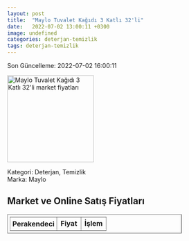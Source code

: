 ```yaml
---
layout: post
title:  "Maylo Tuvalet Kağıdı 3 Katlı 32'li"
date:   2022-07-02 13:00:11 +0300
image: undefined
categories: deterjan-temizlik
tags: deterjan-temizlik
---
```


Son Güncelleme: 2022-07-02 16:00:11

<img src="undefined" width="200" alt="Maylo Tuvalet Kağıdı 3 Katlı 32'li market fiyatları" />

Kategori: Deterjan, Temizlik
<br />
Marka: Maylo

<h2>Market ve Online Satış Fiyatları</h2>

<table border="1" style="padding: 5px;width:80%;">
  <tr>
    <td style="padding: 5px;"><strong>Perakendeci</strong></td>
    <td><strong>Fiyat</strong></td>
    <td><strong>İşlem</strong></td>
  </tr>
  
</table>
